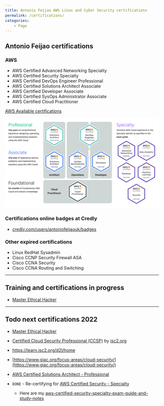 ```yaml
---
title: Antonio Feijao AWS Linux and Cyber Security certifications
permalink: /certifications/
categories:
    - Page
---
```


## Antonio Feijao certifications

### AWS

* AWS Certified Advanced Networking Specialty
* AWS Certified Security Specialty
* AWS Certified DevOps Engineer Professional
* AWS Certified Solutions Architect Associate
* AWS Certified Developer Associate
* AWS Certified SysOps Administrator Associate
* AWS Certified Cloud Practitioner

[AWS Available certifications](https://aws.amazon.com/certification/#Available_AWS_Certifications)

![[AWS Certifications](https://aws.amazon.com/certification/#Available_AWS_Certifications)](/assets/images/aws-certifications-v2022-02-03.png)

### Certifications online badges at Credly

* [credly.com/users/antoniofeijaouk/badges](https://www.credly.com/users/antoniofeijaouk/badges)

### Other expired certifications

* Linux RedHat Sysadmin
* Cisco CCNP Security Firewall ASA
* Cisco CCNA Security
* Cisco CCNA Routing and Switching

----

## Training and certifications in progress

* [Master Ethical Hacker](https://www.eccouncil.org/programs/certified-ethical-hacker-ceh-master/)

----

## Todo next certifications 2022

* [Master Ethical Hacker](https://www.eccouncil.org/programs/certified-ethical-hacker-ceh-master/)

* [Certified Cloud Security Professional (CCSP)](https://enroll.isc2.org/product?catalog=CCSP-SPT-GLOBAL) by [isc2.org](https://www.isc2.org/Training/)
* <https://learn.isc2.org/d2l/home>

* [https://www.giac.org/focus-areas/cloud-security/](https://www.giac.org/focus-areas/cloud-security/)

* [AWS Certified Solutions Architect - Professional](https://aws.amazon.com/certification/certified-solutions-architect-professional/)

* `DONE` - Re-certifying for [AWS Certified Security - Specialty](https://aws.amazon.com/certification/certified-security-specialty/)
  * Here are my [aws-certified-security-specialty-exam-guide-and-study-notes](/aws/security/specialty/exam/study/aws-certified-security-specialty-exam-guide-and-study-notes/)
